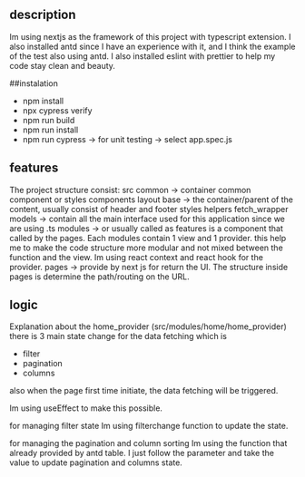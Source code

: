 ## description
Im using nextjs as the framework of this project with typescript extension.
I also installed antd since I have an experience with it, and I think the example of the test also using antd.
I also installed eslint with prettier to help my code stay clean and beauty.

##instalation
- npm install
- npx cypress verify
- npm run build
- npm run install
- npm run cypress -> for unit testing -> select app.spec.js

## features
The project structure consist:
src
    common -> container common component or styles
        components
            layout
                base -> the container/parent of the content, usually consist of header and footer
        styles
    helpers 
        fetch_wrapper
    models -> contain all the main interface used for this application since we are using .ts
    modules -> or usually called as features is a component that called by the pages. Each modules contain 1 view and 1 provider.
                this help me to make the code structure more modular and not mixed between the function and the view.
                Im using react context and react hook for the provider.
    pages -> provide by next js for return the UI. The structure inside pages is determine the path/routing on the URL.

## logic
Explanation about the home_provider (src/modules/home/home_provider)
there is 3 main state change for the data fetching which is 
- filter
- pagination
- columns

also when the page first time initiate, the data fetching will be triggered.

Im using useEffect to make this possible.

for managing filter state Im using filterchange function to update the state.

for managing the pagination and column sorting Im using the function that already provided by antd table.
I just follow the parameter and take the value to update pagination and columns state.

